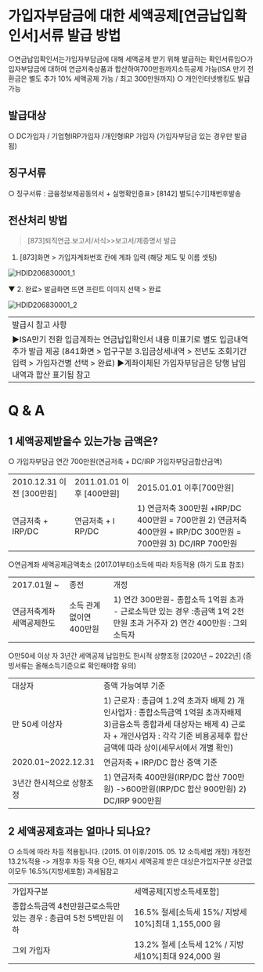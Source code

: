 # 가입자부담금에 대한 세액공제[연금납입확인서]서류 발급 방법
○연금납입확인서는가입자부담금에 대해 세액공제 받기 위해 발급하는 확인서류임○가입자부담금에 대하여 연금저축상품과 합산하여700만원까지소득공제
가능(ISA 만기 전환금은 별도 추가 10% 세액공제 가능 / 최고 300만원까지)
○ 개인인터넷뱅킹도 발급 가능
## 발급대상
○ DC가입자 / 기업형IRP가입자 /개인형IRP 가입자
(가입자부담금 있는 경우만 발급됨)
## 징구서류
○ 징구서류 : 금융정보제공동의서 + 실명확인증표> [8142] 별도[수기]채번후발송
## 전산처리 방법
> [873]퇴직연금.보고서/서식>>보고서/제증명서 발급
1. [873]화면 > 가입자계좌번호 칸에 계좌 입력 (해당 제도 및 이름 셋팅)

![HDID206830001_1](HDID206830001_1.png)

▼
2. 완료> 발급화면 뜨면 프린트 이미지 선택 > 완료

![HDID206830001_2](HDID206830001_2.png)


<table><tbody><tr>
<td>
발급시 참고 사항</td></tr><tr>
<td>▶ISA만기 전환 입금계좌는 연금납입확인서 내용 미표기로 별도 입금내역 추가 발급 제공
(841화면 > 업구구분 3.입금상세내역 > 전년도 조회기간 입력 > 가입자건별 선택 > 완료)
▶계좌이체된 가입자부담금은 당행 납입내역과 합산 표기됨 참고</td></tr></tbody>
</table>


# Q & A
## 1 세액공제받을수 있는가능 금액은?
○ 가입자부담금 연간 700만원(연금저축 + DC/IRP 가입자부담금합산금액)

<table><tbody><tr>
<td>2010.12.31 이전
[300만원]</td>
<td>2011.01.01 이후
[400만원]</td>
<td>
2015.01.01 이후[700만원]</td></tr><tr>
<td>
연금저축 + IRP/DC</td>
<td>
연금저축 + I RP/DC</td>
<td>1) 연금저축 300만원 +IRP/DC 400만원 = 700만원
2) 연금저축 400만원 + IRP/DC 300만원 = 700만원
3) DC/IRP 700만원</td></tr></tbody>
</table>


○연금계좌
세액공제금액축소
(2017.01부터)소득에 따라 차등적용
(하기 도표 참조)

<table><tbody><tr>
<td>
2017.01월 ~</td>
<td>
종전</td>
<td>
개정</td></tr><tr>
<td>연금저축계좌
세액공제한도</td>
<td>소득 관계없이연 400만원</td>
<td>1) 연간 300만원- 종합소득 1억원 초과
- 근로소득만 있는 경우 :총금액 1억 2천만원 초과 거주자
2) 연간 400만원 : 그외 소득자</td></tr></tbody>
</table>


○만50세 이상 자 3년간 세액공제 납입한도 한시적 상향조정 [2020년 ~ 2022년]
(증빙서류는 올해소득기준으로 확인해야함 유의)

<table><tbody><tr>
<td>
대상자</td>
<td>
증액 가능여부 기준</td></tr><tr>
<td>
만 50세 이상자</td>
<td>1) 근로자 : 총급여 1.2억 초과자 배제
2) 개인사업자 : 종합소득금액 1억원 초과자배제
3)금융소득 종합과세 대상자는 배제
4) 근로자 + 개인사업자 : 각각 기준 비용공제후 합산금액에 따라 상이(세무서에서 개별 확인)</td></tr><tr>
<td>
2020.01~2022.12.31</td>
<td>
연금저축 + IRP/DC 합산 증액 기준</td></tr><tr>
<td>3년간
한시적으로 상향조정</td>
<td>1) 연금저축 400만원(IRP/DC 합산 700만원) ->600만원(IRP/DC 합산 900만원)
2) DC/IRP 900만원</td></tr></tbody>
</table>


## 2 세액공제효과는 얼마나 되나요?
○ 소득에 따라 차등 적용됩니다.
(2015. 01 이후/2015. 05. 12 소득세법 개정)
개정전 13.2%적용 -> 개정후 차등 적용
○단, 해지시 세액공제 받은 대상은가입자구분 상관없이모두 16.5%(지방세포함) 과세됨참고

<table><tbody><tr>
<td>
가입자구분</td>
<td>
세액공제[지방소득세포함]</td></tr><tr>
<td>종합소득금액 4천만원근로소득만 있는 경우 : 총급여 5천 5백만원 이하</td>
<td>16.5% 절세[소득세 15%/ 지방세10%]최대 1,155,000 원</td></tr><tr>
<td>
그외 가입자</td>
<td>13.2% 절세 [소득세 12% / 지방세10%]최대 924,000 원</td></tr></tbody>
</table>


